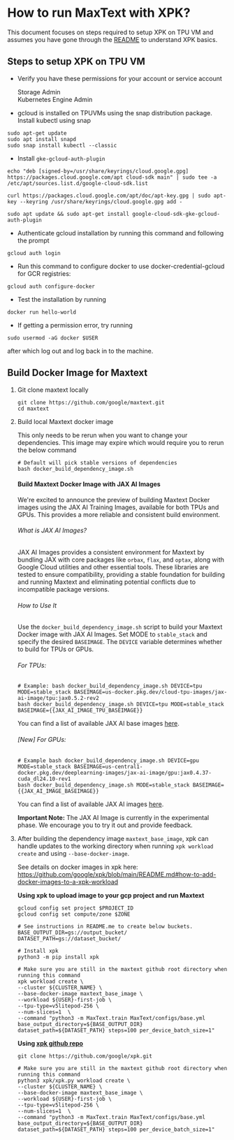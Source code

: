 <!--
 Copyright 2023 Google LLC

 Licensed under the Apache License, Version 2.0 (the "License");
 you may not use this file except in compliance with the License.
 You may obtain a copy of the License at

      https://www.apache.org/licenses/LICENSE-2.0

 Unless required by applicable law or agreed to in writing, software
 distributed under the License is distributed on an "AS IS" BASIS,
 WITHOUT WARRANTIES OR CONDITIONS OF ANY KIND, either express or implied.
 See the License for the specific language governing permissions and
 limitations under the License.
-->


# How to run MaxText with XPK?

This document focuses on steps required to setup XPK on TPU VM and assumes you have gone through the [README](https://github.com/google/xpk/blob/main/README.md) to understand XPK basics.

## Steps to setup XPK on TPU VM

* Verify you have these permissions for your account or service account

    Storage Admin \
    Kubernetes Engine Admin

* gcloud is installed on TPUVMs using the snap distribution package. Install kubectl using snap
```shell
sudo apt-get update
sudo apt install snapd
sudo snap install kubectl --classic
```
* Install `gke-gcloud-auth-plugin`
```shell
echo "deb [signed-by=/usr/share/keyrings/cloud.google.gpg] https://packages.cloud.google.com/apt cloud-sdk main" | sudo tee -a /etc/apt/sources.list.d/google-cloud-sdk.list

curl https://packages.cloud.google.com/apt/doc/apt-key.gpg | sudo apt-key --keyring /usr/share/keyrings/cloud.google.gpg add -

sudo apt update && sudo apt-get install google-cloud-sdk-gke-gcloud-auth-plugin
```

* Authenticate gcloud installation by running this command and following the prompt
```
gcloud auth login
```

* Run this command to configure docker to use docker-credential-gcloud for GCR registries:
```
gcloud auth configure-docker
```

* Test the installation by running
```
docker run hello-world
```

* If getting a permission error, try running
```
sudo usermod -aG docker $USER
```
after which log out and log back in to the machine.

## Build Docker Image for Maxtext

1. Git clone maxtext locally

    ```shell
    git clone https://github.com/google/maxtext.git
    cd maxtext
    ```
2. Build local Maxtext docker image

    This only needs to be rerun when you want to change your dependencies. This image may expire which would require you to rerun the below command

    ```shell
    # Default will pick stable versions of dependencies
    bash docker_build_dependency_image.sh
    ```

    #### Build Maxtext Docker Image with JAX AI Images
    We're excited to announce the preview of building Maxtext Docker images using the JAX AI Training Images, available for both TPUs and GPUs. This provides a more reliable and consistent build environment.

    ###### What is JAX AI Images?
    JAX AI Images provides a consistent environment for Maxtext by bundling JAX with core packages like `orbax`, `flax`, and `optax`, along with Google Cloud utilities and other essential tools. These libraries are tested to ensure compatibility, providing a stable foundation for building and running Maxtext and eliminating potential conflicts due to incompatible package versions.

    ###### How to Use It
    Use the `docker_build_dependency_image.sh` script to build your Maxtext Docker image with JAX AI Images. Set MODE to `stable_stack` and specify the desired `BASEIMAGE`. The `DEVICE` variable determines whether to build for TPUs or GPUs.

    ###### For TPUs:
    
    ```
    # Example: bash docker_build_dependency_image.sh DEVICE=tpu MODE=stable_stack BASEIMAGE=us-docker.pkg.dev/cloud-tpu-images/jax-ai-image/tpu:jax0.5.2-rev2
    bash docker_build_dependency_image.sh DEVICE=tpu MODE=stable_stack BASEIMAGE={{JAX_AI_IMAGE_TPU_BASEIMAGE}}
    ```

    You can find a list of available JAX AI base images [here](https://us-docker.pkg.dev/cloud-tpu-images/jax-ai-image/tpu).

    ###### [New] For GPUs:

    ```
    # Example bash docker_build_dependency_image.sh DEVICE=gpu MODE=stable_stack BASEIMAGE=us-central1-docker.pkg.dev/deeplearning-images/jax-ai-image/gpu:jax0.4.37-cuda_dl24.10-rev1
    bash docker_build_dependency_image.sh MODE=stable_stack BASEIMAGE={{JAX_AI_IMAGE_BASEIMAGE}}
    ```

    You can find a list of available JAX AI images [here](https://us-central1-docker.pkg.dev/deeplearning-images/jax-ai-image/gpu).

    **Important Note:** The JAX AI Image is currently in the experimental phase. We encourage you to try it out and provide feedback.

3. After building the dependency image `maxtext_base_image`, xpk can handle updates to the working directory when running `xpk workload create` and using `--base-docker-image`.

    See details on docker images in xpk here: https://github.com/google/xpk/blob/main/README.md#how-to-add-docker-images-to-a-xpk-workload

    __Using xpk to upload image to your gcp project and run Maxtext__

      ```shell
      gcloud config set project $PROJECT_ID
      gcloud config set compute/zone $ZONE

      # See instructions in README.me to create below buckets.
      BASE_OUTPUT_DIR=gs://output_bucket/
      DATASET_PATH=gs://dataset_bucket/

      # Install xpk
      python3 -m pip install xpk

      # Make sure you are still in the maxtext github root directory when running this command
      xpk workload create \
      --cluster ${CLUSTER_NAME} \
      --base-docker-image maxtext_base_image \
      --workload ${USER}-first-job \
      --tpu-type=v5litepod-256 \
      --num-slices=1  \
      --command "python3 -m MaxText.train MaxText/configs/base.yml base_output_directory=${BASE_OUTPUT_DIR} dataset_path=${DATASET_PATH} steps=100 per_device_batch_size=1"
      ```

      __Using [xpk github repo](https://github.com/google/xpk.git)__

      ```shell
      git clone https://github.com/google/xpk.git

      # Make sure you are still in the maxtext github root directory when running this command
      python3 xpk/xpk.py workload create \
      --cluster ${CLUSTER_NAME} \
      --base-docker-image maxtext_base_image \
      --workload ${USER}-first-job \
      --tpu-type=v5litepod-256 \
      --num-slices=1  \
      --command "python3 -m MaxText.train MaxText/configs/base.yml base_output_directory=${BASE_OUTPUT_DIR} dataset_path=${DATASET_PATH} steps=100 per_device_batch_size=1"
      ```
